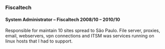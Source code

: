### Fiscaltech

#### System Administrator – Fiscaltech 2008/10 – 2010/10
Responsible for maintain 10 sites spread to São Paulo. File server, proxies, email, webservers, vpn connections and ITSM was services  running on linux hosts that I had to support.